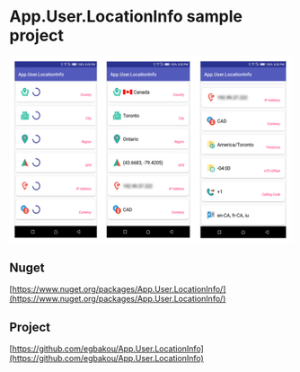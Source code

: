 # App.User.LocationInfo sample project

![Screenshot](TrackXamarinAppUser/screenshots/app.user.locationinfo-sample.png)

## Nuget 

 [https://www.nuget.org/packages/App.User.LocationInfo/](https://www.nuget.org/packages/App.User.LocationInfo/)

## Project

[https://github.com/egbakou/App.User.LocationInfo](https://github.com/egbakou/App.User.LocationInfo)
